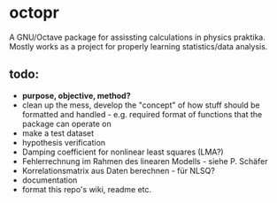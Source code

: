 # octopr
A GNU/Octave package for assissting calculations in physics praktika. Mostly works as a project for properly learning statistics/data analysis.

## todo:
- **purpose, objective, method?**
- clean up the mess, develop the "concept" of how stuff should be formatted and handled - e.g. required format of functions that the package can operate on
- make a test dataset
- hypothesis verification
- Damping coefficient for nonlinear least squares (LMA?)
- Fehlerrechnung im Rahmen des linearen Modells - siehe P. Schäfer 
- Korrelationsmatrix aus Daten berechnen - für NLSQ? 
- documentation
- format this repo's wiki, readme etc.
